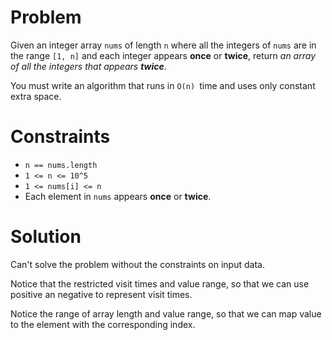 # Problem

Given an integer array `nums` of length `n` where all the integers of `nums` are in the range `[1, n]` and each integer appears **once** or **twice**, return *an array of all the integers that appears **twice***.

You must write an algorithm that runs in `O(n) `time and uses only constant extra space.

# Constraints

- `n == nums.length`
- `1 <= n <= 10^5`
- `1 <= nums[i] <= n`
- Each element in `nums` appears **once** or **twice**.

# Solution

Can't solve the problem without the constraints on input data.

Notice that the restricted visit times and value range, so that we can use positive an negative to represent visit times.

Notice the range of array length and value range, so that we can map value to the element with the corresponding index.

